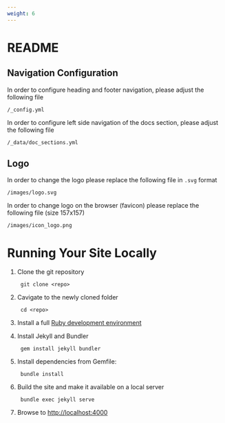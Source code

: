 ```yaml
---
weight: 6
---
```

# README

## Navigation Configuration

In order to configure heading and footer navigation, please adjust the following file

```
/_config.yml
```

In order to configure left side navigation of the docs section, please adjust the following file

```
/_data/doc_sections.yml
```

## Logo

In order to change the logo please replace the following file in `.svg` format

```
/images/logo.svg
```

In order to change logo on the browser (favicon) please replace the following file (size 157x157)

```
/images/icon_logo.png
```

# Running Your Site Locally

1. Clone the git repository

        git clone <repo>

1. Cavigate to the newly cloned folder

        cd <repo>

1. Install a full [Ruby development environment](https://jekyllrb.com/docs/installation/)

1. Install Jekyll and Bundler

        gem install jekyll bundler

1. Install dependencies from Gemfile:

        bundle install

1. Build the site and make it available on a local server

        bundle exec jekyll serve

1. Browse to [http://localhost:4000](http://localhost:4000)